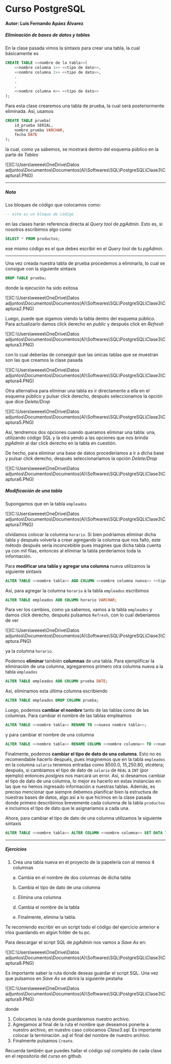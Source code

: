 # Curso PostgreSQL

#### Autor: Luis Fernando Apáez Álvarez



##### Eliminación de bases de datos y tablas

En la clase pasada vimos la sintaxis para crear una tabla, la cual básicamente es

```sql
CREATE TABLE <<nombre de la tabla>>(
	<<nombre columna 1>> <<tipo de dato>>,
    <<nombre columna 2>> <<tipo de dato>>,
    .
    .
    .
    <<nombre columna n>> <<tipo de dato>>
);
```

Para esta clase crearemos una tabla de prueba, la cual será posteriormente eliminada. Así, usamos

```sql
CREATE TABLE prueba(
	id_prueba SERIAL,
	nombre_prueba VARCHAR,
	fecha DATE
);
```

la cual, como ya sabemos, se mostrará dentro del esquema público en la parte de _Tables_

![](C:\Users\weeee\OneDrive\Datos adjuntos\Documentos\Documentos(A)\Softwares\SQL\PostgreSQL\Clase3\Captura1.PNG)

---

##### Nota

Los bloques de código que colocamos como:

```sql
-- este es un bloque de código
```

en las clases harán referencia directa al _Query tool_ de _pgAdmin_. Esto es, si nosotros escribimos algo como

```sql
SELECT * FROM productos;
```

ese mismo código es el que debes escribir en el _Query tool_ de tu _pgAdmin_.

---

Una vez creada nuestra tabla de prueba procedemos a eliminarla, lo cual se consigue con la siguiente sintaxis

```sql
DROP TABLE prueba;
```

donde la ejecución ha sido exitosa



![](C:\Users\weeee\OneDrive\Datos adjuntos\Documentos\Documentos(A)\Softwares\SQL\PostgreSQL\Clase3\Captura2.PNG)

Luego, puede que sigamos viendo la tabla dentro del esquema público. Para actualizarlo damos click derecho en _public_ y después click en _Refresh_

![](C:\Users\weeee\OneDrive\Datos adjuntos\Documentos\Documentos(A)\Softwares\SQL\PostgreSQL\Clase3\Captura3.PNG)

con lo cual deberías de conseguir que las únicas tablas que se muestran son las que creamos la clase pasada

![](C:\Users\weeee\OneDrive\Datos adjuntos\Documentos\Documentos(A)\Softwares\SQL\PostgreSQL\Clase3\Captura4.PNG)

Otra alternativa para eliminar una tabla es ir directamente a ella en el esquema público y pulsar click derecho, después seleccionamos la opción que dice _Delete/Drop_ 

![](C:\Users\weeee\OneDrive\Datos adjuntos\Documentos\Documentos(A)\Softwares\SQL\PostgreSQL\Clase3\Captura5.PNG)

Así, tendremos dos opciones cuando queramos eliminar una tabla: una, utilizando código SQL y la otra yendo a las opciones que nos brinda _pgAdmin_ al dar click derecho en la tabla en cuestión.

De hecho, para eliminar una base de datos procederíamos a ir a dicha base y pulsar click derecho, después seleccionaríamos la opción _Delete/Drop_

![](C:\Users\weeee\OneDrive\Datos adjuntos\Documentos\Documentos(A)\Softwares\SQL\PostgreSQL\Clase3\Captura6.PNG)

##### Modificación de una tabla

Supongamos que en la tabla ``empleados``

![](C:\Users\weeee\OneDrive\Datos adjuntos\Documentos\Documentos(A)\Softwares\SQL\PostgreSQL\Clase3\Captura7.PNG)

olvidamos colocar la columna ``horario``. Si bien podríamos eliminar dicha tabla y después volverla a crear agregando la columna que nos faltó, este método después sería inconcebible pues imagines que dicha tabla cuenta ya con mil filas, entonces al eliminar la tabla perderíamos toda la información. 

Para **modificar una tabla y agregar una columna** nueva utilizamos la siguiente sintaxis

```sql
ALTER TABLE <<nombre tabla>> ADD COLUMN <<nombre columna nueva>> <<tipo de dato>>;
```

Así, para agregar la columna ``horario`` a la tabla ``empleados`` escribimos

```sql
ALTER TABLE empleados ADD COLUMN horario VARCHAR;
```

Para ver los cambios, como ya sabemos, vamos a la tabla ``empleados`` y damos click derecho, después pulsamos ``Refresh``, con lo cual deberíamos de ver

![](C:\Users\weeee\OneDrive\Datos adjuntos\Documentos\Documentos(A)\Softwares\SQL\PostgreSQL\Clase3\Captura.PNG)

ya la columna ``horario``.

Podemos **eliminar** también **columnas** de una tabla. Para ejemplificar la eliminación de una columna, agregaremos primero otra columna nueva a la tabla ``empleados``

```sql
ALTER TABLE empleados ADD COLUMN prueba DATE;
```

Así, eliminamos esta última columna escribiendo

```sql
ALTER TABLE empleados DROP COLUMN prueba; 
```

Luego, podemos **cambiar  el nombre** tanto de las tablas como de las columnas. Para cambiar el nombre de las tablas empleamos

```sql
ALTER TABLE <<nombre tabla>> RENAME TO <<nuevo nombre tabla>>;
```

y para cambiar el nombre de una columna

```sql
ALTER TABLE <<nombre tabla>> RENAME COLUMN <<nombre columna>> TO <<nuevo nombre columna>>; 
```

Finalmente, podemos **cambiar el tipo de dato de una columna**. Esto no es recomendable hacerlo después, pues imaginemos que en la tabla ``empleados`` en la columna ``salario`` tenemos entradas como 8500.0, 15,250.80, etcétera; después, si cambiamos el tipo de dato de ``salario`` de ``REAL`` a ``INT`` (por ejemplo) entonces _postgres_ nos marcará un error. Así, si deseamos cambiar el tipo de dato de una columna, lo mejor es hacerlo en estas instancias en las que no hemos ingresado información a nuestras tablas. Además, es preciso mencionar que siempre debemos planificar bien la estructura de nuestras bases de datos, algo así a lo que hicimos en la clase pasada donde primero describimos brevemente cada columna de la tabla ``productos`` e incluimos el tipo de dato que le asignaríamos a cada una.

Ahora, para cambiar el tipo de dato de una columna utilizamos la siguiente sintaxis

```sql
ALTER TABLE <<nombre tabla>> ALTER COLUMN <<nombre columna>> SET DATA TYPE <<tipo de dato>>;
```

 

---

##### Ejercicios

1. Crea una tabla nueva en el proyecto de la papelería con al menos 4 columnas

   a. Cambia en el nombre de dos columnas de dicha tabla

   b. Cambia el tipo de dato de una columna

   c. Elimina una columna

   d. Cambia el nombre de la tabla

   e. Finalmente, elimina la tabla.

Te recomiendo escribir en un script todo el código del ejercicio anterior e irlos guardando en algún folder de tu pc. 

Para descargar el script SQL de _pgAdmin_ nos vamos a _Save As_ en:

![](C:\Users\weeee\OneDrive\Datos adjuntos\Documentos\Documentos(A)\Softwares\SQL\PostgreSQL\Clase3\Captura8.PNG)

Es importante saber la ruta donde deseas guardar el script SQL. Una vez que pulsamos en _Save As_ se abrirá la siguiente pestaña

![](C:\Users\weeee\OneDrive\Datos adjuntos\Documentos\Documentos(A)\Softwares\SQL\PostgreSQL\Clase3\Captura9.PNG)

donde

1. Colocamos la ruta donde guardaremos nuestro archivo.
2. Agregamos al final de la ruta el nombre que deseamos ponerle a nuestro archivo, en nuestro caso colocamos _Clase3.sql_. Es importante colocar la terminación .sql el final del nombre de nuestro archivo.
3. Finalmente pulsamos ``Create``.



Recuerda también que puedes hallar el código sql completo de cada clase en el repositorio del curso en github. 